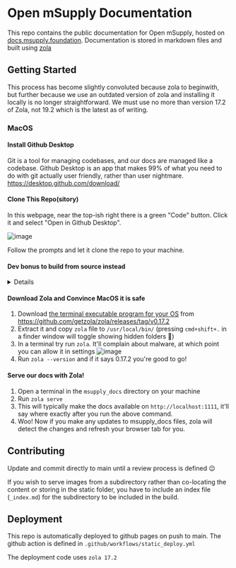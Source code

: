 # Open mSupply Documentation

This repo contains the public documentation for Open mSupply, hosted on [docs.msupply.foundation](https://docs.msupply.foundation/docs/introduction/).
Documentation is stored in markdown files and built using [zola](https://www.getzola.org/documentation/getting-started/installation/)

## Getting Started

This process has become slightly convoluted because zola to beginwith, but further because we use an outdated version of zola and installing it locally is no longer straightforward. We must use no more than version 17.2 of Zola, not 19.2 which is the latest as of writing.

### MacOS

#### Install Github Desktop

Git is a tool for managing codebases, and our docs are managed like a codebase. Github Desktop is an app that makes 99% of what you need to do with git actually user friendly, rather than user nightmare. https://desktop.github.com/download/

#### Clone This Repo(sitory)

In this webpage, near the top-ish right there is a green "Code" button. Click it and select "Open in Github Desktop".

![image](https://github.com/user-attachments/assets/7655cf5f-5a51-4774-9287-076d2cc01589)

Follow the prompts and let it clone the repo to your machine.

#### Dev bonus to build from source instead

<details>

1. Clone Zola the same way as above with "Open in Github Desktop": https://github.com/getzola/zola
2. In github desktop*, click on the "History" tab then scroll down and select the _commit_ that is tagged `v0.17.2`, right click and choose "Checkout Commit" ![image](https://github.com/user-attachments/assets/ec8cc390-c11f-49b4-bc61-2dda56957da1)
3. Install rust. You're a programmer Harry! https://www.rust-lang.org/tools/install
4. Open a terminal in your Zola repo directory. You can do this in github desktop in the "Repository" Menu "Open in Terminal", or navigate a terminal window there if you're in the know.
5. Run the command `cargo install --path . --locked` - this will use rust to build zola and install it
6. Run `Zola --version` and pray that you are on `0.17.2`

*Or cause you're a dev and cbf clicking around in github desktop just do:

```shell
git clone https://github.com/getzola/zola.git
cd zola
git checkout v0.17.2
cargo install --path . --locked
zola --version
```

</details>

#### Download Zola and Convince MacOS it is safe

1. Download [the terminal executable program for your OS](https://github.com/getzola/zola/releases/download/v0.17.2/zola-v0.17.2-x86_64-apple-darwin.tar.gz) from https://github.com/getzola/zola/releases/tag/v0.17.2
2. Extract it and copy `zola` file to `/usr/local/bin/` (pressing `cmd+shift+.` in a finder window will toggle showing hidden folders 🙂)
3. In a terminal try run `zola`. It'll complain about malware, at which point you can allow it in settings 
![image](https://github.com/user-attachments/assets/6d9869d0-86e9-49e3-9e04-f35481a30d94)
4. Run `zola --version` and if it says 0.17.2 you're good to go!

#### Serve our docs with Zola!

1. Open a terminal in the `msupply_docs` directory on your machine
2. Run `zola serve`
3. This will typically make the docs available on `http://localhost:1111`, it'll say where exactly after you run the above command.
4. Woo! Now if you make any updates to msupply_docs files, zola will detect the changes and refresh your browser tab for you.

## Contributing

Update and commit directly to main until a review process is defined :wink:

If you wish to serve images from a subdirectory rather than co-locating the content or storing in the static folder, you have to include an index file (`_index.md`) for the subdirectory to be included in the build.

## Deployment

This repo is automatically deployed to github pages on push to main. The github action is defined in `.github/workflows/static_deploy.yml`

The deployment code uses `zola 17.2`
